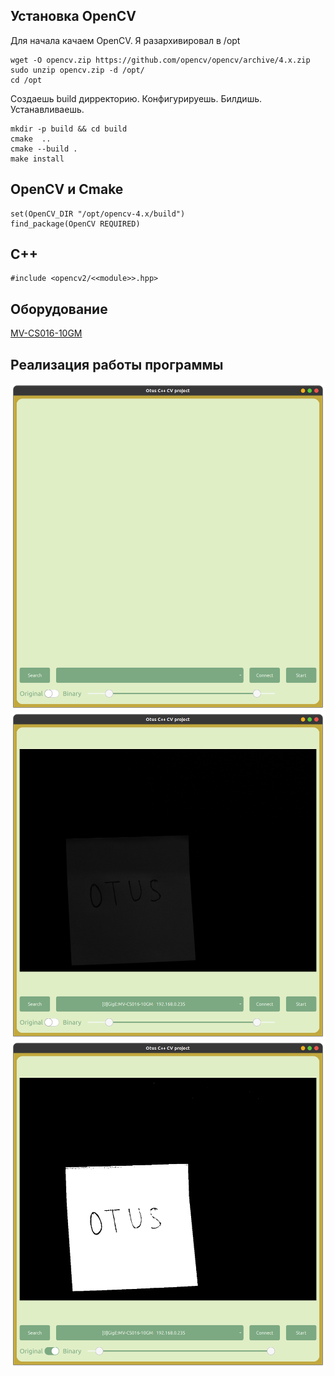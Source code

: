 ## Установка OpenCV
Для начала качаем OpenCV. Я разархивировал в /opt
```
wget -O opencv.zip https://github.com/opencv/opencv/archive/4.x.zip
sudo unzip opencv.zip -d /opt/
cd /opt
```
Создаешь build дирректорию. Конфигурируешь. Билдишь. Устанавливаешь.
```
mkdir -p build && cd build
cmake  ..
cmake --build .
make install
```
## OpenCV и Cmake
```
set(OpenCV_DIR "/opt/opencv-4.x/build")
find_package(OpenCV REQUIRED)
```
## C++
```
#include <opencv2/<<module>>.hpp>
```
## Оборудование 
 [MV-CS016-10GM](https://www.hikrobotics.com/en/machinevision/productdetail?id=4994&pageNumber=1&pageSize=50)

## Реализация работы программы
![Альтернативный текст](img/0.png "Подсказка")
![Альтернативный текст](img/1.png "Подсказка")
![Альтернативный текст](img/2.png "Подсказка")
